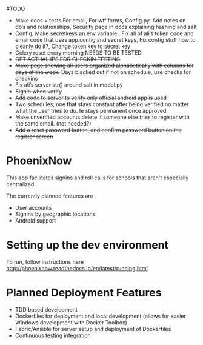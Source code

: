 #TODO
* Make docs + tests For email, For wtf forms, Config.py, Add notes on db’s and relationships, Security page in docs explaining hashing and salt
* Config, Make secretkeys an env variable , Fix all of ali’s token code and email code that uses app.config and secret keys, Fix config stuff how to cleanly do it?, Change token key to secret key
* ~~Celery reset every morning NEEDS TO BE TESTED~~
* ~~GET ACTUAL IPS FOR CHECKIN TESTING~~
* ~~Make page showing all users organized alphabetically with columns for days of the week.~~ Days blacked out if not on schedule, use checks for checkins
* Fix ali’s server str() around salt in model.py
* ~~Signin when verify~~
* ~~Add code to server to verify only official android app is used~~
* Two schedules, one that stays constant after being verified no matter what the user tries to do. Ie stays permanent once approved.
* Make unverified accounts delete if someone else tries to register with the same email. (not needed?)
* ~~Add a reset password button, and confirm password button on the register screen~~

# PhoenixNow
This app facilitates signins and roll calls for schools that aren't especially centralized.

The currently planned features are

* User accounts
* Signins by geographic locations
* Android support

# Setting up the dev environment
To run, follow instructions here http://phoenixnow.readthedocs.io/en/latest/running.html

# Planned Deployment Features

* TDD based development
* Dockerfiles for deployment and local development (allows for easier Windows
  development with Docker Toolbox)
* Fabric/Ansible for server setup and deployment of Dockerfiles
* Continuous testing integration
